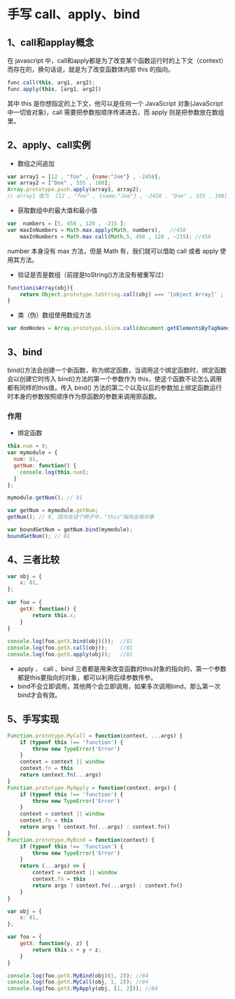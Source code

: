 # 手写 call、apply、bind
## 1、call和applay概念
在 javascript 中，call和apply都是为了改变某个函数运行时的上下文（context）而存在的，换句话说，就是为了改变函数体内部 this 的指向。
```js
func.call(this, arg1, arg2);
func.apply(this, [arg1, arg2])
```
其中 this 是你想指定的上下文，他可以是任何一个 JavaScript 对象(JavaScript 中一切皆对象)，call 需要把参数按顺序传递进去，而 apply 则是把参数放在数组里。　　
## 2、apply、call实例
* 数组之间追加
```js
var array1 = [12 , "foo" , {name:"Joe"} , -2458]; 
var array2 = ["Doe" , 555 , 100]; 
Array.prototype.push.apply(array1, array2); 
// array1 值为  [12 , "foo" , {name:"Joe"} , -2458 , "Doe" , 555 , 100] 
```
* 获取数组中的最大值和最小值
```js
var  numbers = [5, 458 , 120 , -215 ]; 
var maxInNumbers = Math.max.apply(Math, numbers),   //458
    maxInNumbers = Math.max.call(Math,5, 458 , 120 , -215); //458
```
number 本身没有 max 方法，但是 Math 有，我们就可以借助 call 或者 apply 使用其方法。

* 验证是否是数组（前提是toString()方法没有被重写过）
```js
functionisArray(obj){ 
    return Object.prototype.toString.call(obj) === '[object Array]' ;
}
```
* 类（伪）数组使用数组方法
```js
var domNodes = Array.prototype.slice.call(document.getElementsByTagName("*"));
```
## 3、bind
bind()方法会创建一个新函数，称为绑定函数，当调用这个绑定函数时，绑定函数会以创建它时传入 bind()方法的第一个参数作为 this，使这个函数不论怎么调用都有同样的this值，传入 bind() 方法的第二个以及以后的参数加上绑定函数运行时本身的参数按照顺序作为原函数的参数来调用原函数。
### 作用
* 绑定函数
```js
this.num = 9; 
var mymodule = {
  num: 81,
  getNum: function() { 
    console.log(this.num);
  }
};

mymodule.getNum(); // 81

var getNum = mymodule.getNum;
getNum(); // 9, 因为在这个例子中，"this"指向全局对象

var boundGetNum = getNum.bind(mymodule);
boundGetNum(); // 81
```
## 4、三者比较
```js
var obj = {
    x: 81,
};
 
var foo = {
    getX: function() {
        return this.x;
    }
}
 
console.log(foo.getX.bind(obj)());  //81
console.log(foo.getX.call(obj));    //81
console.log(foo.getX.apply(obj));   //81
```
* apply 、 call 、bind 三者都是用来改变函数的this对象的指向的，第一个参数都是this要指向的对象，都可以利用后续参数传参。
* bind不会立即调用，其他两个会立即调用，如果多次调用bind，那么第一次bind才会有效。
## 5、手写实现
```js
Function.prototype.MyCall = function(context, ...args) {
	if (typeof this !== 'function') {
		throw new TypeError('Error')
	}
	context = context || window
	context.fn = this
	return context.fn(...args)
}
Function.prototype.MyApply = function(context, args) {
	if (typeof this !== 'function') {
		throw new TypeError('Error')
	}
	context = context || window
	context.fn = this
	return args ? context.fn(...args) : context.fn()
}
Function.prototype.MyBind = function(context) {
	if (typeof this !== 'function') {
		throw new TypeError('Error')
	}
	return (...args) => {
		context = context || window
		context.fn = this
		return args ? context.fn(...args) : context.fn()
	}
}

var obj = {
	x: 81,
};

var foo = {
	getX: function(y, z) {
		return this.x + y + z;
	}
}

console.log(foo.getX.MyBind(obj)(1, 2)); //84
console.log(foo.getX.MyCall(obj, 1, 2)); //84
console.log(foo.getX.MyApply(obj, [1, 2])); //84
```